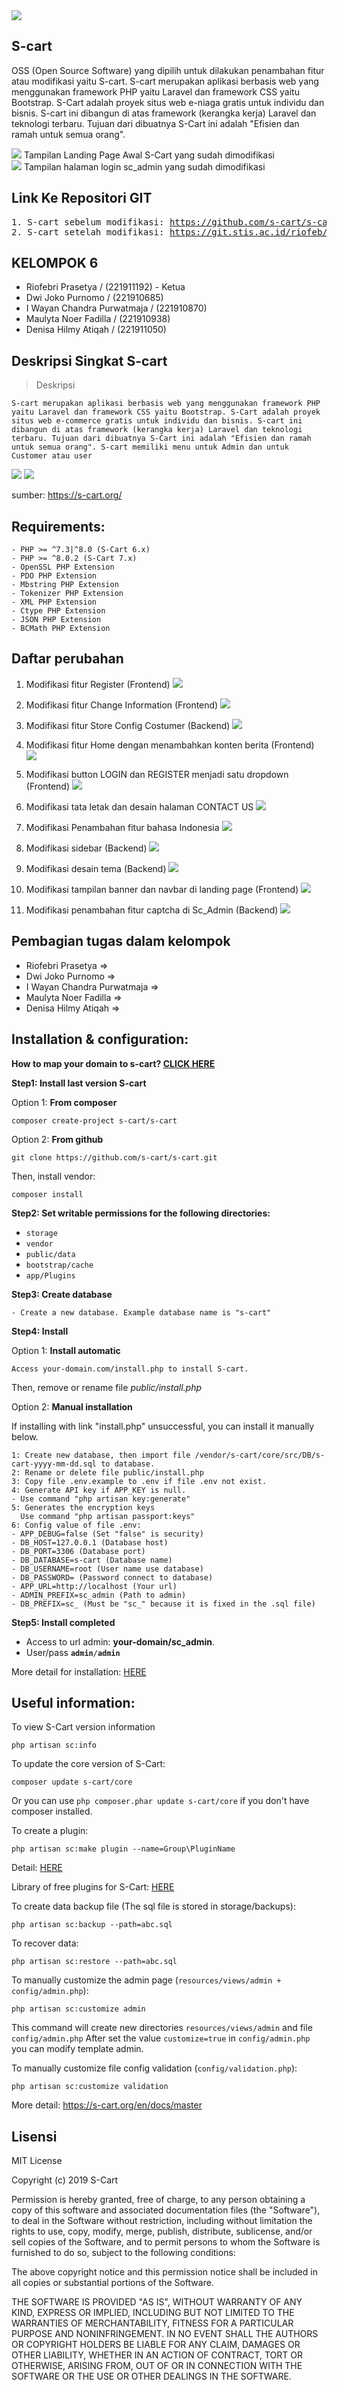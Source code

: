 <img src="https://static.s-cart.org/guide/info/s-cart-content.jpg">

## <b>S-cart</b>

OSS (Open Source Software) yang dipilih untuk dilakukan penambahan fitur atau modifikasi yaitu S-cart. S-cart merupakan aplikasi berbasis web yang menggunakan framework PHP yaitu Laravel dan framework CSS yaitu Bootstrap. S-Cart adalah proyek situs web e-niaga gratis untuk individu dan bisnis. S-cart ini dibangun di atas framework (kerangka kerja) Laravel dan teknologi terbaru. Tujuan dari dibuatnya S-Cart ini adalah "Efisien dan ramah untuk semua orang".

<img src="https://raw.githubusercontent.com/rii92/laporan_ppl_kelompok6/main/assets/images/frontend/landingpage1.png">
Tampilan Landing Page Awal S-Cart yang sudah dimodifikasi
<br>

<img src="https://raw.githubusercontent.com/rii92/laporan_ppl_kelompok6/main/assets/images/frontend/login.png">
Tampilan halaman login sc_admin yang sudah dimodifikasi
<br>

## <b>Link Ke Repositori GIT</b>

<pre>
1. S-cart sebelum modifikasi: <a href="https://github.com/s-cart/s-cart">https://github.com/s-cart/s-cart</a>
2. S-cart setelah modifikasi: <a href="https://git.stis.ac.id/riofeb/s-cart">https://git.stis.ac.id/riofeb/s-cart</a>
</pre>

## <b>KELOMPOK 6</b>

- Riofebri Prasetya / (221911192) - Ketua
- Dwi Joko Purnomo / (221910685)
- I Wayan Chandra Purwatmaja / (221910870)
- Maulyta Noer Fadilla / (221910938)
- Denisa Hilmy Atiqah / (221911050)

## <b>Deskripsi Singkat S-cart</b>

> Deskripsi

```
S-cart merupakan aplikasi berbasis web yang menggunakan framework PHP yaitu Laravel dan framework CSS yaitu Bootstrap. S-Cart adalah proyek situs web e-commerce gratis untuk individu dan bisnis. S-cart ini dibangun di atas framework (kerangka kerja) Laravel dan teknologi terbaru. Tujuan dari dibuatnya S-Cart ini adalah "Efisien dan ramah untuk semua orang". S-cart memiliki menu untuk Admin dan untuk Customer atau user
```

<img src="https://s-cart.org/data/30/shop-list.jpg?v=1">
<img src="https://s-cart.org/data/30/admin-dashboard.jpg?v=1">

sumber: <a href="https://s-cart.org/">https://s-cart.org/</a>

## <b>Requirements:</b>

```
- PHP >= ^7.3|^8.0 (S-Cart 6.x)
- PHP >= ^8.0.2 (S-Cart 7.x)
- OpenSSL PHP Extension
- PDO PHP Extension
- Mbstring PHP Extension
- Tokenizer PHP Extension
- XML PHP Extension
- Ctype PHP Extension
- JSON PHP Extension
- BCMath PHP Extension
```

## <b>Daftar perubahan</b>

1. Modifikasi fitur Register (Frontend)
   <img src="https://raw.githubusercontent.com/rii92/laporan_ppl_kelompok6/main/assets/images/fitur_1.png">
   <br>

2. Modifikasi fitur Change Information (Frontend)
   <img src="https://raw.githubusercontent.com/rii92/laporan_ppl_kelompok6/main/assets/images/fitur_2.png">
   <br>

3. Modifikasi fitur Store Config Costumer (Backend)
   <img src="https://raw.githubusercontent.com/rii92/laporan_ppl_kelompok6/main/assets/images/fitur_3.png">
   <br>

4. Modifikasi fitur Home dengan menambahkan konten berita (Frontend)
   <img src="https://raw.githubusercontent.com/rii92/laporan_ppl_kelompok6/main/assets/images/fitur_4.png">
   <br>

5. Modifikasi button LOGIN dan REGISTER menjadi satu dropdown (Frontend)
   <img src="https://raw.githubusercontent.com/rii92/laporan_ppl_kelompok6/main/assets/images/fitur_5.png">
   <br>

6. Modifikasi tata letak dan desain halaman CONTACT US
   <img src="https://raw.githubusercontent.com/rii92/laporan_ppl_kelompok6/main/assets/images/fitur_6.png">
   <br>

7. Modifikasi Penambahan fitur bahasa Indonesia
   <img src="https://raw.githubusercontent.com/rii92/laporan_ppl_kelompok6/main/assets/images/fitur_7.png">

8. Modifikasi sidebar (Backend)
   <img src="https://raw.githubusercontent.com/rii92/laporan_ppl_kelompok6/main/assets/images/fitur_8.jpeg">
   <br>

9. Modifikasi desain tema (Backend)
   <img src="https://raw.githubusercontent.com/rii92/laporan_ppl_kelompok6/main/assets/images/fitur_9.jpeg">
   <br>
   
10. Modifikasi tampilan banner dan navbar di landing page (Frontend)
    <img src="https://raw.githubusercontent.com/rii92/laporan_ppl_kelompok6/main/assets/images/fitur_10.jpeg">
    <br>
    
11. Modifikasi penambahan fitur captcha di Sc_Admin (Backend)
    <img src="https://raw.githubusercontent.com/rii92/laporan_ppl_kelompok6/main/assets/images/fitur_11.jpeg">
    <br>

## <b>Pembagian tugas dalam kelompok</b>

- Riofebri Prasetya =>
- Dwi Joko Purnomo =>
- I Wayan Chandra Purwatmaja =>
- Maulyta Noer Fadilla =>
- Denisa Hilmy Atiqah =>

## <b>Installation & configuration:</b>

<b>How to map your domain to s-cart? <a href="https://s-cart.org/en/docs/master/installation.html">CLICK HERE</a></b>

**Step1: Install last version S-cart**

Option 1: **From composer**

```
composer create-project s-cart/s-cart
```

Option 2: **From github**

```
git clone https://github.com/s-cart/s-cart.git
```

Then, install vendor:

```
composer install
```

**Step2: Set writable permissions for the following directories:**

- <code>storage</code>
- <code>vendor</code>
- <code>public/data</code>
- <code>bootstrap/cache</code>
- <code>app/Plugins</code>

**Step3: Create database**

```
- Create a new database. Example database name is "s-cart"
```

**Step4: Install**

Option 1: **Install automatic**

```
Access your-domain.com/install.php to install S-cart.
```

Then, remove or rename file _public/install.php_

Option 2: **Manual installation**

If installing with link "install.php" unsuccessful, you can install it manually below.

```
1: Create new database, then import file /vendor/s-cart/core/src/DB/s-cart-yyyy-mm-dd.sql to database.
2: Rename or delete file public/install.php
3: Copy file .env.example to .env if file .env not exist.
4: Generate API key if APP_KEY is null.
- Use command "php artisan key:generate"
5: Generates the encryption keys
  Use command "php artisan passport:keys"
6: Config value of file .env:
- APP_DEBUG=false (Set "false" is security)
- DB_HOST=127.0.0.1 (Database host)
- DB_PORT=3306 (Database port)
- DB_DATABASE=s-cart (Database name)
- DB_USERNAME=root (User name use database)
- DB_PASSWORD= (Password connect to database)
- APP_URL=http://localhost (Your url)
- ADMIN_PREFIX=sc_admin (Path to admin)
- DB_PREFIX=sc_ (Must be "sc_" because it is fixed in the .sql file)
```

**Step5: Install completed**

- Access to url admin: <b>your-domain/sc_admin</b>.
- User/pass <code><b>admin</b>/<b>admin</b></code>

More detail for installation: <a href="https://s-cart.org/en/docs/master/installation.html">HERE</a>

## <b>Useful information:</b>

To view S-Cart version information

`php artisan sc:info`

To update the core version of S-Cart:

`composer update s-cart/core`

Or you can use `php composer.phar update s-cart/core` if you don't have composer installed.

To create a plugin:

`php artisan sc:make plugin --name=Group\PluginName`

Detail: <a href="https://s-cart.org/en/docs/master/how-to-install-module-extension.html">HERE</a>

Library of free plugins for S-Cart: <a href="https://s-cart.org/en/plugin.html">HERE</a>

To create data backup file (The sql file is stored in storage/backups):

`php artisan sc:backup --path=abc.sql`

To recover data:

`php artisan sc:restore --path=abc.sql`

To manually customize the admin page (<code>resources/views/admin + config/admin.php</code>):

`php artisan sc:customize admin`

This command will create new directories `resources/views/admin` and file `config/admin.php`
After set the value `customize=true` in `config/admin.php` you can modify template admin.

To manually customize file config validation (<code>config/validation.php</code>):

`php artisan sc:customize validation`

More detail: https://s-cart.org/en/docs/master

## Lisensi
MIT License

Copyright (c) 2019 S-Cart

Permission is hereby granted, free of charge, to any person obtaining a copy
of this software and associated documentation files (the "Software"), to deal
in the Software without restriction, including without limitation the rights
to use, copy, modify, merge, publish, distribute, sublicense, and/or sell
copies of the Software, and to permit persons to whom the Software is
furnished to do so, subject to the following conditions:

The above copyright notice and this permission notice shall be included in all
copies or substantial portions of the Software.

THE SOFTWARE IS PROVIDED "AS IS", WITHOUT WARRANTY OF ANY KIND, EXPRESS OR
IMPLIED, INCLUDING BUT NOT LIMITED TO THE WARRANTIES OF MERCHANTABILITY,
FITNESS FOR A PARTICULAR PURPOSE AND NONINFRINGEMENT. IN NO EVENT SHALL THE
AUTHORS OR COPYRIGHT HOLDERS BE LIABLE FOR ANY CLAIM, DAMAGES OR OTHER
LIABILITY, WHETHER IN AN ACTION OF CONTRACT, TORT OR OTHERWISE, ARISING FROM,
OUT OF OR IN CONNECTION WITH THE SOFTWARE OR THE USE OR OTHER DEALINGS IN THE
SOFTWARE.
